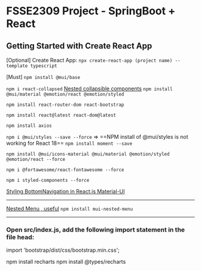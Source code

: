 # FSSE2309 Project - SpringBoot + React

## Getting Started with Create React App

[Optional] Create React App:
`npx create-react-app (project name) --template typescript`

[Must]
`npm install @mui/base`

`npm i react-collapsed`
[Nested collapsible components](https://blog.logrocket.com/create-collapsible-react-components-react-collapsed/)
`npm install @mui/material @emotion/react @emotion/styled`

`npm install react-router-dom react-bootstrap`

`npm install react@latest react-dom@latest`

`npm install axios`

`npm i @mui/styles --save --force` => ==NPM install of @mui/styles is not working for React 18==
`npm install moment --save`

`npm install @mui/icons-material @mui/material @emotion/styled @emotion/react --force`

`npm i @fortawesome/react-fontawesome --force`

`npm i styled-components --force`

[Styling BottomNavigation in React.js Material-UI](https://stackoverflow.com/questions/54375096/styling-bottomnavigation-in-react-js-material-ui)

---

[Nested Menu , useful](https://mui-nested-menu.vercel.app/installation)
`npm install mui-nested-menu`

---

### Open src/index.js, add the following import statement in the file head:

import 'bootstrap/dist/css/bootstrap.min.css';

npm install recharts
npm install @types/recharts
